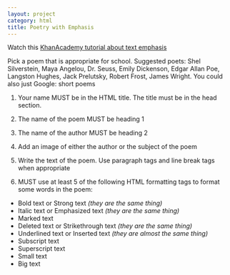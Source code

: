 ```yaml
---
layout: project
category: html
title: Poetry with Emphasis
---
```


Watch this [KhanAcademy tutorial about text emphasis](https://www.khanacademy.org/computing/hour-of-code/hour-of-html/pt/html-text-emphasis)

Pick a poem that is appropriate for school. Suggested poets: Shel Silverstein, Maya Angelou, Dr. Seuss, Emily Dickenson, Edgar Allan Poe, Langston Hughes, Jack Prelutsky, Robert Frost, James Wright. You could also just Google: short poems

1) Your name MUST be in the HTML title. The title must be in the head section.

2) The name of the poem MUST be heading 1

3) The name of the author MUST be heading 2

4) Add an image of either the author or the subject of the poem

5) Write the text of the poem. Use paragraph tags and line break tags when appropriate

6) MUST use at least 5 of the following HTML formatting tags to format some words in the poem:

  - Bold text or Strong text *(they are the same thing)*
  - Italic text or Emphasized text *(they are the same thing)*
  - Marked text
  - Deleted text or Strikethrough text *(they are the same thing)*
  - Underlined text or Inserted text *(they are almost the same thing)*
  - Subscript text
  - Superscript text
  - Small text
  - Big text
